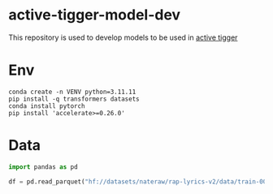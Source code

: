 # active-tigger-model-dev
This repository is used to develop models to be used in [active tigger](https://github.com/emilienschultz/activetigger)

# Env
```
conda create -n VENV python=3.11.11
pip install -q transformers datasets
conda install pytorch
pip install 'accelerate>=0.26.0'
```

# Data
```python
import pandas as pd

df = pd.read_parquet("hf://datasets/nateraw/rap-lyrics-v2/data/train-00000-of-00001-0d87a5bc980f4999.parquet")
```